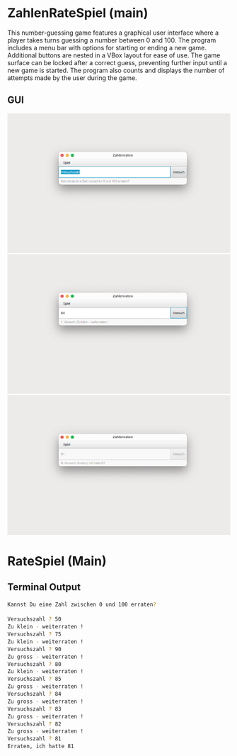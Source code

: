 # ZahlenRateSpiel (main)

This number-guessing game features a graphical user interface where a player takes turns guessing a number between 0 and 100. The program includes a menu bar with options for starting or ending a new game. Additional buttons are nested in a VBox layout for ease of use. The game surface can be locked after a correct guess, preventing further input until a new game is started. The program also counts and displays the number of attempts made by the user during the game.

## GUI

![ZahlenRateSpiel Vorher GUI](../img/11-ratespiel_01.png)
![ZahlenRateSpiel Raten GUI](../img/11-ratespiel_02.png)
![ZahlenRateSpiel Nachher GUI](../img/11-ratespiel_03.png)

# RateSpiel (Main)

## Terminal Output

```bash
Kannst Du eine Zahl zwischen 0 und 100 erraten?

Versuchszahl ? 50
Zu klein - weiterraten !
Versuchszahl ? 75
Zu klein - weiterraten !
Versuchszahl ? 90
Zu gross - weiterraten !
Versuchszahl ? 80
Zu klein - weiterraten !
Versuchszahl ? 85
Zu gross - weiterraten !
Versuchszahl ? 84
Zu gross - weiterraten !
Versuchszahl ? 83
Zu gross - weiterraten !
Versuchszahl ? 82
Zu gross - weiterraten !
Versuchszahl ? 81
Erraten, ich hatte 81
```
